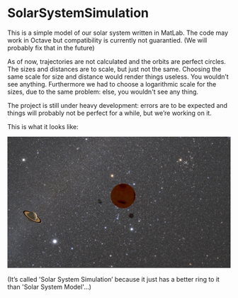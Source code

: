 # SolarSystemSimulation

This is a simple model of our solar system written in MatLab. The code may work in Octave but compatibility is currently not guarantied. (We will probably fix that in the future)

As of now, trajectories are not calculated and the orbits are perfect circles. The sizes and distances are to scale, but just not the same. Choosing the same scale for size and distance would render things useless. You wouldn’t see anything. Furthermore we had to choose a logarithmic scale for the sizes, due to the same problem: else, you wouldn't see any thing.

The project is still under heavy development: errors are to be expected and things will probably not be perfect for a while, but we’re working on it.

This is what it looks like:

![Example Image](docs/Example.jpg)

(It’s called 'Solar System Simulation’ because it  just has a better ring to it than 'Solar System Model'...)
